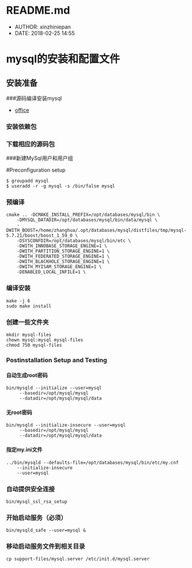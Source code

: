 #  README.md
 - AUTHOR: xinzhiniepan
 - DATE: 2018-02-25 14:55

# mysql的安装和配置文件
## 安装准备
###源码编译安装mysql
* [office](https://dev.mysql.com/doc/refman/5.7/en/installing.html "https://dev.mysql.com/get/Downloads/MySQL-5.7/mysql-5.7.21-linux-glibc2.12-x86_64.tar")

### 安装依赖包
### 下载相应的源码包
###新建MySql用户和用户组

\#Preconfiguration setup
```
$ groupadd mysql
$ useradd -r -g mysql -s /bin/false mysql
```

### 预编译
    cmake .. -DCMAKE_INSTALL_PREFIX=/opt/databases/mysql/bin \
        -DMYSQL_DATADIR=/opt/databases/mysql/bin/data/mysql \
        -DWITH_BOOST=/home/zhanghua/.opt/databases/mysql/distfiles/tmp/mysql-5.7.21/boost/boost_1_59_0 \
        -DSYSCONFDIR=/opt/databases/mysql/bin/etc \
        -DWITH_INNOBASE_STORAGE_ENGINE=1 \
        -DWITH_PARTITION_STORAGE_ENGINE=1 \
        -DWITH_FEDERATED_STORAGE_ENGINE=1 \
        -DWITH_BLACKHOLE_STORAGE_ENGINE=1 \
        -DWITH_MYISAM_STORAGE_ENGINE=1 \
        -DENABLED_LOCAL_INFILE=1 \         
### 编译安装
    make -j 6
    sudo make install
### 创建一些文件夹
    mkdir mysql-files
    chown mysql:mysql mysql-files
    chmod 750 mysql-files
### Postinstallation Setup and Testing
#### 自动生成root密码
    bin/mysqld --initialize --user=mysql
         --basedir=/opt/mysql/mysql
         --datadir=/opt/mysql/mysql/data

#### 无root密码
    bin/mysqld --initialize-insecure --user=mysql
         --basedir=/opt/mysql/mysql
         --datadir=/opt/mysql/mysql/data
#### 指定my.ini文件
    ../bin/mysqld --defaults-file=/opt/databases/mysql/bin/etc/my.cnf  
        --initialize-insecure 
        --user=mysql
### 自动提供安全连接
    bin/mysql_ssl_rsa_setup
### 开始启动服务（必须）
    bin/mysqld_safe --user=mysql &
### 移动启动服务文件到相关目录
    cp support-files/mysql.server /etc/init.d/mysql.server
